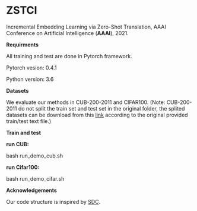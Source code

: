 # ZSTCI
 Incremental Embedding Learning via Zero-Shot Translation, AAAI Conference on Artificial Intelligence (__AAAI__), 2021.
 
 __Requirments__
 
All training and test are done in Pytorch framework.

Pytorch vesion: 0.4.1

Python version: 3.6

__Datasets__

We evaluate our methods in CUB-200-2011 and CIFAR100. (Note: CUB-200-2011 do not split the train set and test set in the original folder, the splited datasets can be download from this [link](ttps://drive.google.com/drive/folders/1sjJTCbVriYSbntQfGMQUJH7y2D_UogT2) according to the original provided train/test text file.)

__Train and test__

__run CUB:__

bash  run_demo_cub.sh

__run Cifar100:__

bash  run_demo_cifar.sh
 
 




__Acknowledgements__

Our code structure is inspired by [SDC](https://github.com/yulu0724/SDC-IL).
